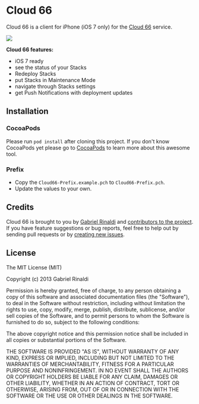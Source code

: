 # Cloud 66

Cloud 66 is a client for iPhone (iOS 7 only) for the [Cloud 66](http://cloud66.com) service.

![](http://gnr.me/kGSi.png)

**Cloud 66 features:**

* iOS 7 ready
* see the status of your Stacks
* Redeploy Stacks
* put Stacks in Maintenance Mode
* navigate through Stacks settings
* get Push Notifications with deployment updates

## Installation

### CocoaPods

Please run `pod install` after cloning this project. If you don't know CocoaPods yet please go to [CocoaPods](http://beta.cocoapods.org) to learn more about this awesome tool.

### Prefix

* Copy the `Cloud66-Prefix.example.pch` to `Cloud66-Prefix.pch`.
* Update the values to your own.

## Credits

Cloud 66 is brought to you by [Gabriel Rinaldi](http://gabrielrinaldi.me) and [contributors to the project](https://github.com/gabrielrinaldi/Cloud66/graphs/contributors). If you have feature suggestions or bug reports, feel free to help out by sending pull requests or by [creating new issues](https://github.com/gabrielrinaldi/Cloud66/issues/new). 

## License

The MIT License (MIT)

Copyright (c) 2013 Gabriel Rinaldi

Permission is hereby granted, free of charge, to any person obtaining a copy
of this software and associated documentation files (the "Software"), to deal
in the Software without restriction, including without limitation the rights
to use, copy, modify, merge, publish, distribute, sublicense, and/or sell
copies of the Software, and to permit persons to whom the Software is
furnished to do so, subject to the following conditions:

The above copyright notice and this permission notice shall be included in
all copies or substantial portions of the Software.

THE SOFTWARE IS PROVIDED "AS IS", WITHOUT WARRANTY OF ANY KIND, EXPRESS OR
IMPLIED, INCLUDING BUT NOT LIMITED TO THE WARRANTIES OF MERCHANTABILITY,
FITNESS FOR A PARTICULAR PURPOSE AND NONINFRINGEMENT. IN NO EVENT SHALL THE
AUTHORS OR COPYRIGHT HOLDERS BE LIABLE FOR ANY CLAIM, DAMAGES OR OTHER
LIABILITY, WHETHER IN AN ACTION OF CONTRACT, TORT OR OTHERWISE, ARISING FROM,
OUT OF OR IN CONNECTION WITH THE SOFTWARE OR THE USE OR OTHER DEALINGS IN
THE SOFTWARE.
